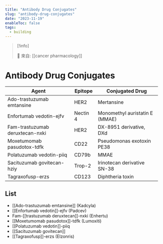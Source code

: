 ```yaml
---
title: "Antibody Drug Conjugates"
slug: "antibody-drug-conjugates"
date: "2023-11-19"
enableToc: false
tags:
  - building
---
```


> [!info]
>
> 🌱 來自: [[cancer pharmacology]]

# Antibody Drug Conjugates

| Agent                           | Epitope  | Conjugated Drug                |
| ------------------------------- | -------- | ------------------------------ |
| Ado-trastuzumab emtansine       | HER2     | Mertansine                     |
| Enfortumab vedotin-ejfv         | Nectin 4 | Monomethyl auristatin E (MMAE) |
| Fam-trastuzumab deruxtecan-nxki | HER2     | DX-8951 derivative, DXd        |
| Moxetumomab pasudotox-tdfk      | CD22     | Pseudomonas exotoxin PE38      |
| Polatuzumab vedotin-piiq        | CD79b    | MMAE                           |
| Sacituzumab govitecan-hziy      | Trop-2   | Irinotecan derivative SN-38    |
| Tagraxofusp-erzs                | CD123    | Diphtheria toxin               |

## List 

- [[Ado-trastuzumab emtansine]] (Kadcyla)
- [[Enfortumab vedotin]]-ejfv (Padcev)
- Fam-[[trastuzumab deruxtecan]]-nxki (Enhertu)
- [[Moxetumomab pasudotox]]-tdfk (Lumoxiti)
- [[Polatuzumab vedotin]]-piiq
- [[Sacituzumab govitecan]]
- [[Tagraxofusp]]-erzs (Elzonris)

